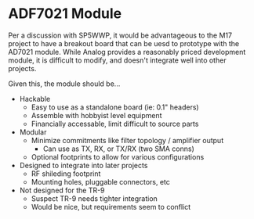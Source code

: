 # ADF7021 Module

Per a discussion with SP5WWP, it would be advantageous to the M17 project to
have a breakout board that can be uesd to prototype with the AD7021 module.
While Analog provides a reasonably priced development module, it is difficult
to modify, and doesn't integrate well into other projects.

Given this, the module should be...

 - Hackable
   - Easy to use as a standalone board (ie: 0.1" headers)
   - Assemble with hobbyist level equipment
   - Financially accessable, limit difficult to source parts
 - Modular
   - Minimize commitments like filter topology / amplifier output
     - Can use as TX, RX, or TX/RX (two SMA conns)
   - Optional footprints to allow for various configurations
 - Designed to integrate into later projects
   - RF shileding footprint
   - Mounting holes, pluggable connectors, etc
 - Not designed for the TR-9
   - Suspect TR-9 needs tighter integration
   - Would be nice, but requirements seem to conflict
